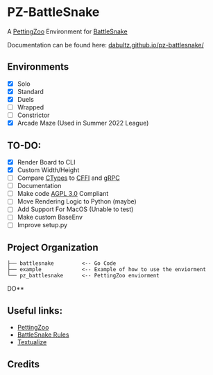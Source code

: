 # PZ-BattleSnake

A [PettingZoo](https://github.com/Farama-Foundation/PettingZoo) Environment for [BattleSnake](https://play.battlesnake.com/)

Documentation can be found here: [dabultz.github.io/pz-battlesnake/](https://dabultz.github.io/pz-battlesnake/)

## Environments

- [X] Solo
- [X] Standard
- [X] Duels
- [ ] Wrapped
- [ ] Constrictor
- [X] Arcade Maze (Used in Summer 2022 League)

## TO-DO:

- [X] Render Board to CLI
- [X] Custom Width/Height
- [ ] Compare [CTypes](https://docs.python.org/3/library/ctypes.html) to [CFFI](https://cffi.readthedocs.io/en/latest/) and [gRPC](https://grpc.io/)
- [ ] Documentation
- [ ] Make code [AGPL 3.0](https://choosealicense.com/licenses/agpl-3.0/) Compliant
- [ ] Move Rendering Logic to Python (maybe)
- [ ] Add Support For MacOS (Unable to test)
- [ ] Make custom BaseEnv
- [ ] Improve setup.py
 
## Project Organization

```
├── battlesnake         <-- Go Code
├── example             <-- Example of how to use the enviorment
└── pz_battlesnake      <-- PettingZoo enviorment
```
DO**

## Useful links:

- [PettingZoo](https://github.com/Farama-Foundation/PettingZoo)
- [BattleSnake Rules](https://github.com/BattlesnakeOfficial/rules/)
- [Textualize](https://www.textualize.io/)

## Credits 
